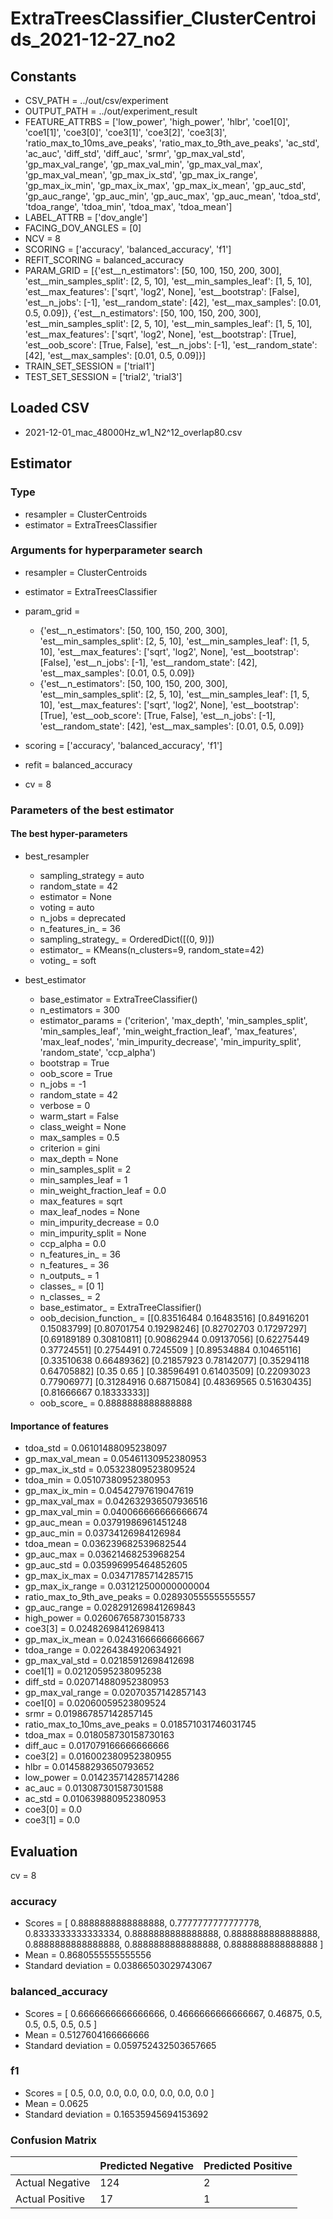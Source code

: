 # ExtraTreesClassifier_ClusterCentroids_2021-12-27_no2
## Constants
- CSV_PATH = ../out/csv/experiment
- OUTPUT_PATH = ../out/experiment_result
- FEATURE_ATTRBS = ['low_power', 'high_power', 'hlbr', 'coe1[0]', 'coe1[1]', 'coe3[0]', 'coe3[1]', 'coe3[2]', 'coe3[3]', 'ratio_max_to_10ms_ave_peaks', 'ratio_max_to_9th_ave_peaks', 'ac_std', 'ac_auc', 'diff_std', 'diff_auc', 'srmr', 'gp_max_val_std', 'gp_max_val_range', 'gp_max_val_min', 'gp_max_val_max', 'gp_max_val_mean', 'gp_max_ix_std', 'gp_max_ix_range', 'gp_max_ix_min', 'gp_max_ix_max', 'gp_max_ix_mean', 'gp_auc_std', 'gp_auc_range', 'gp_auc_min', 'gp_auc_max', 'gp_auc_mean', 'tdoa_std', 'tdoa_range', 'tdoa_min', 'tdoa_max', 'tdoa_mean']
- LABEL_ATTRB = ['dov_angle']
- FACING_DOV_ANGLES = [0]
- NCV = 8
- SCORING = ['accuracy', 'balanced_accuracy', 'f1']
- REFIT_SCORING = balanced_accuracy
- PARAM_GRID = [{'est__n_estimators': [50, 100, 150, 200, 300], 'est__min_samples_split': [2, 5, 10], 'est__min_samples_leaf': [1, 5, 10], 'est__max_features': ['sqrt', 'log2', None], 'est__bootstrap': [False], 'est__n_jobs': [-1], 'est__random_state': [42], 'est__max_samples': [0.01, 0.5, 0.09]}, {'est__n_estimators': [50, 100, 150, 200, 300], 'est__min_samples_split': [2, 5, 10], 'est__min_samples_leaf': [1, 5, 10], 'est__max_features': ['sqrt', 'log2', None], 'est__bootstrap': [True], 'est__oob_score': [True, False], 'est__n_jobs': [-1], 'est__random_state': [42], 'est__max_samples': [0.01, 0.5, 0.09]}]
- TRAIN_SET_SESSION = ['trial1']
- TEST_SET_SESSION = ['trial2', 'trial3']

## Loaded CSV
- 2021-12-01_mac_48000Hz_w1_N2^12_overlap80.csv

## Estimator
### Type
- resampler = ClusterCentroids
- estimator = ExtraTreesClassifier

### Arguments for hyperparameter search
- resampler = ClusterCentroids
- estimator = ExtraTreesClassifier
- param_grid = 
	- {'est__n_estimators': [50, 100, 150, 200, 300], 'est__min_samples_split': [2, 5, 10], 'est__min_samples_leaf': [1, 5, 10], 'est__max_features': ['sqrt', 'log2', None], 'est__bootstrap': [False], 'est__n_jobs': [-1], 'est__random_state': [42], 'est__max_samples': [0.01, 0.5, 0.09]}
	- {'est__n_estimators': [50, 100, 150, 200, 300], 'est__min_samples_split': [2, 5, 10], 'est__min_samples_leaf': [1, 5, 10], 'est__max_features': ['sqrt', 'log2', None], 'est__bootstrap': [True], 'est__oob_score': [True, False], 'est__n_jobs': [-1], 'est__random_state': [42], 'est__max_samples': [0.01, 0.5, 0.09]}

- scoring = ['accuracy', 'balanced_accuracy', 'f1']
- refit = balanced_accuracy
- cv = 8

### Parameters of the best estimator
#### The best hyper-parameters
- best_resampler
	- sampling_strategy = auto
	- random_state = 42
	- estimator = None
	- voting = auto
	- n_jobs = deprecated
	- n_features_in_ = 36
	- sampling_strategy_ = OrderedDict([(0, 9)])
	- estimator_ = KMeans(n_clusters=9, random_state=42)
	- voting_ = soft

- best_estimator
	- base_estimator = ExtraTreeClassifier()
	- n_estimators = 300
	- estimator_params = ('criterion', 'max_depth', 'min_samples_split', 'min_samples_leaf', 'min_weight_fraction_leaf', 'max_features', 'max_leaf_nodes', 'min_impurity_decrease', 'min_impurity_split', 'random_state', 'ccp_alpha')
	- bootstrap = True
	- oob_score = True
	- n_jobs = -1
	- random_state = 42
	- verbose = 0
	- warm_start = False
	- class_weight = None
	- max_samples = 0.5
	- criterion = gini
	- max_depth = None
	- min_samples_split = 2
	- min_samples_leaf = 1
	- min_weight_fraction_leaf = 0.0
	- max_features = sqrt
	- max_leaf_nodes = None
	- min_impurity_decrease = 0.0
	- min_impurity_split = None
	- ccp_alpha = 0.0
	- n_features_in_ = 36
	- n_features_ = 36
	- n_outputs_ = 1
	- classes_ = [0 1]
	- n_classes_ = 2
	- base_estimator_ = ExtraTreeClassifier()
	- oob_decision_function_ = [[0.83516484 0.16483516]
 [0.84916201 0.15083799]
 [0.80701754 0.19298246]
 [0.82702703 0.17297297]
 [0.69189189 0.30810811]
 [0.90862944 0.09137056]
 [0.62275449 0.37724551]
 [0.2754491  0.7245509 ]
 [0.89534884 0.10465116]
 [0.33510638 0.66489362]
 [0.21857923 0.78142077]
 [0.35294118 0.64705882]
 [0.35       0.65      ]
 [0.38596491 0.61403509]
 [0.22093023 0.77906977]
 [0.31284916 0.68715084]
 [0.48369565 0.51630435]
 [0.81666667 0.18333333]]
	- oob_score_ = 0.8888888888888888

#### Importance of features
- tdoa_std = 0.06101488095238097
- gp_max_val_mean = 0.05461130952380953
- gp_max_ix_std = 0.05323809523809524
- tdoa_min = 0.05107380952380953
- gp_max_ix_min = 0.04542797619047619
- gp_max_val_max = 0.042632936507936516
- gp_max_val_min = 0.040066666666666674
- gp_auc_mean = 0.03791986961451248
- gp_auc_min = 0.03734126984126984
- tdoa_mean = 0.036239682539682544
- gp_auc_max = 0.03621468253968254
- gp_auc_std = 0.035996995464852605
- gp_max_ix_max = 0.03471785714285715
- gp_max_ix_range = 0.031212500000000004
- ratio_max_to_9th_ave_peaks = 0.028930555555555557
- gp_auc_range = 0.028291269841269843
- high_power = 0.026067658730158733
- coe3[3] = 0.02482698412698413
- gp_max_ix_mean = 0.02431666666666667
- tdoa_range = 0.02264384920634921
- gp_max_val_std = 0.02185912698412698
- coe1[1] = 0.02120595238095238
- diff_std = 0.020714880952380953
- gp_max_val_range = 0.02070357142857143
- coe1[0] = 0.02060059523809524
- srmr = 0.019867857142857145
- ratio_max_to_10ms_ave_peaks = 0.018571031746031745
- tdoa_max = 0.018058730158730163
- diff_auc = 0.017079166666666666
- coe3[2] = 0.016002380952380955
- hlbr = 0.014588293650793652
- low_power = 0.014235714285714286
- ac_auc = 0.013087301587301588
- ac_std = 0.010639880952380953
- coe3[0] = 0.0
- coe3[1] = 0.0

## Evaluation
cv = 8
### accuracy
- Scores = [ 0.8888888888888888, 0.7777777777777778, 0.8333333333333334, 0.8888888888888888, 0.8888888888888888, 0.8888888888888888, 0.8888888888888888, 0.8888888888888888 ]
- Mean = 0.8680555555555556
- Standard deviation = 0.03866503029743067

### balanced_accuracy
- Scores = [ 0.6666666666666666, 0.4666666666666667, 0.46875, 0.5, 0.5, 0.5, 0.5, 0.5 ]
- Mean = 0.5127604166666666
- Standard deviation = 0.059752432503657665

### f1
- Scores = [ 0.5, 0.0, 0.0, 0.0, 0.0, 0.0, 0.0, 0.0 ]
- Mean = 0.0625
- Standard deviation = 0.16535945694153692

### Confusion Matrix
|  | Predicted Negative | Predicted Positive |
| --- | --- | --- |
| Actual Negative | 124 | 2 |
| Actual Positive | 17 | 1 |

      